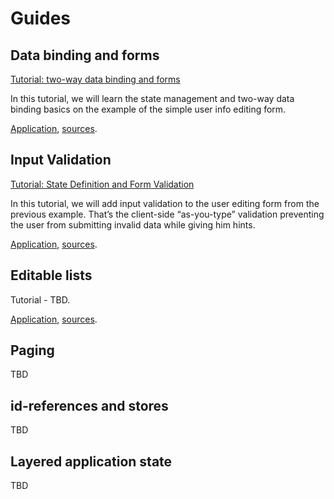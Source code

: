 # Guides

## Data binding and forms

[Tutorial: two-way data binding and forms](https://medium.com/@gaperton/react-mvx-tutorial-local-state-and-forms-50c30ce5110e)

In this tutorial, we will learn the state management and two-way data binding basics on the example of the simple user info editing form.

[Application](https://gaperton.github.io/react-mvx-examples/dist/form.html), [sources](https://github.com/gaperton/react-mvx-examples/blob/master/src/form.jsx).

## Input Validation

[Tutorial: State Definition and Form Validation](https://medium.com/@gaperton/react-mvx-tutorial-state-definition-and-form-validation-8aa0f315fdd9)

In this tutorial, we will add input validation to the user editing form from the previous example. That’s the client-side “as-you-type” validation preventing the user from submitting invalid data while giving him hints.

[Application](https://gaperton.github.io/react-mvx-examples/dist/form.html), [sources](https://github.com/gaperton/react-mvx-examples/blob/master/src/validation.jsx).

## Editable lists

Tutorial - TBD.

[Application](https://gaperton.github.io/react-mvx-examples/dist/collection.html), [sources](https://github.com/gaperton/react-mvx-examples/blob/master/src/collection.jsx).

## Paging

TBD

## id-references and stores

TBD

## Layered application state

TBD